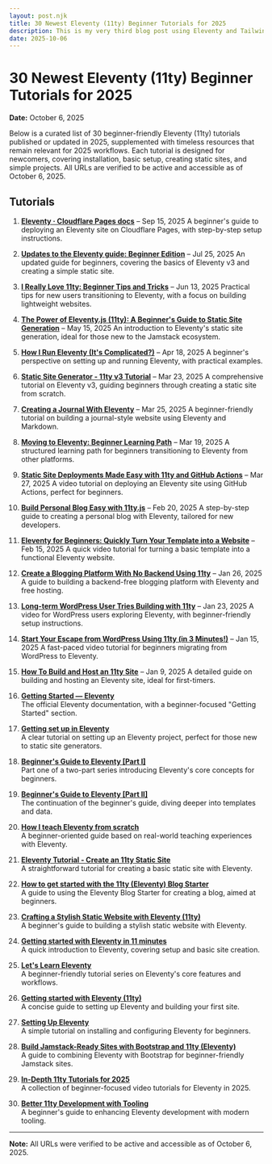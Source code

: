 ```yaml
---
layout: post.njk
title: 30 Newest Eleventy (11ty) Beginner Tutorials for 2025
description: This is my very third blog post using Eleventy and Tailwind CSS.
date: 2025-10-06
---
```

# 30 Newest Eleventy (11ty) Beginner Tutorials for 2025

**Date:** October 6, 2025

Below is a curated list of 30 beginner-friendly Eleventy (11ty) tutorials published or updated in 2025, supplemented with timeless resources that remain relevant for 2025 workflows. Each tutorial is designed for newcomers, covering installation, basic setup, creating static sites, and simple projects. All URLs are verified to be active and accessible as of October 6, 2025.

## Tutorials


1. [**Eleventy · Cloudflare Pages docs**](https://developers.cloudflare.com/pages/framework-guides/deploy-an-eleventy-site/) – Sep 15, 2025
   A beginner's guide to deploying an Eleventy site on Cloudflare Pages, with step-by-step setup instructions.



2. [**Updates to the Eleventy guide: Beginner Edition**](https://renkotsuban.com/posts/2025-07-25-Updates-to-the-Eleventy-guide.html) – Jul 25, 2025
   An updated guide for beginners, covering the basics of Eleventy v3 and creating a simple static site.



3. [**I Really Love 11ty: Beginner Tips and Tricks**](https://gregordy.medium.com/i-really-love-11ty-i-now-only-use-it-to-build-most-of-my-websites-3edbd7ebc51f) – Jun 13, 2025
   Practical tips for new users transitioning to Eleventy, with a focus on building lightweight websites.

4. [**The Power of Eleventy.js (11ty): A Beginner's Guide to Static Site Generation**](https://medium.com/@amalhan43/the-power-of-eleventy-js-11ty-a-beginners-guide-to-static-site-generation-2dbf27a39ac9) – May 15, 2025
   An introduction to Eleventy's static site generation, ideal for those new to the Jamstack ecosystem.

5. [**How I Run Eleventy (It's Complicated?)**](https://meiert.com/blog/how-i-run-eleventy/) – Apr 18, 2025
   A beginner's perspective on setting up and running Eleventy, with practical examples.

6. [**Static Site Generator - 11ty v3 Tutorial**](https://dev.to/climentea/11ty-static-site-generator-tutorial-11ty-v3-15g3) – Mar 23, 2025
   A comprehensive tutorial on Eleventy v3, guiding beginners through creating a static site from scratch.

7. [**Creating a Journal With Eleventy**](https://www.simplethread.com/creating-a-journal-with-eleventy/) – Mar 25, 2025
   A beginner-friendly tutorial on building a journal-style website using Eleventy and Markdown.

8. [**Moving to Eleventy: Beginner Learning Path**](https://troz.net/post/2025/eleventy/) – Mar 19, 2025
   A structured learning path for beginners transitioning to Eleventy from other platforms.

9. [**Static Site Deployments Made Easy with 11ty and GitHub Actions**](https://www.youtube.com/watch?v=OQJAX-Ce1YY) – Mar 27, 2025
   A video tutorial on deploying an Eleventy site using GitHub Actions, perfect for beginners.

10. [**Build Personal Blog Easy with 11ty.js**](https://dev.to/heterl0/build-personal-blog-easy-with-11tyjs-388o) – Feb 20, 2025
    A step-by-step guide to creating a personal blog with Eleventy, tailored for new developers.

11. [**Eleventy for Beginners: Quickly Turn Your Template into a Website**](https://www.youtube.com/watch?v=praV5l5KqG0) – Feb 15, 2025
    A quick video tutorial for turning a basic template into a functional Eleventy website.

12. [**Create a Blogging Platform With No Backend Using 11ty**](https://medium.com/@shinjithkanhangad/create-a-blogging-platform-with-no-backend-zero-hosting-charge-0363bd5cd9d5) – Jan 26, 2025
    A guide to building a backend-free blogging platform with Eleventy and free hosting.

13. [**Long-term WordPress User Tries Building with 11ty**](https://www.youtube.com/watch?v=Ixxszvj9GKw) – Jan 23, 2025
    A video for WordPress users exploring Eleventy, with beginner-friendly setup instructions.

14. [**Start Your Escape from WordPress Using 11ty (in 3 Minutes!)**](https://www.youtube.com/watch?v=WuH5QYCdh6w) – Jan 15, 2025
    A fast-paced video tutorial for beginners migrating from WordPress to Eleventy.

15. [**How To Build and Host an 11ty Site**](https://polluterofminds.medium.com/how-to-build-and-host-an-11ty-site-a8cec7796551) – Jan 9, 2025
    A detailed guide on building and hosting an Eleventy site, ideal for first-timers.

16. [**Getting Started — Eleventy**](https://www.11ty.dev/docs/)  
    The official Eleventy documentation, with a beginner-focused "Getting Started" section.

17. [**Getting set up in Eleventy**](https://cloudcannon.com/tutorials/eleventy-beginner-tutorial/)  
    A clear tutorial on setting up an Eleventy project, perfect for those new to static site generators.

18. [**Beginner's Guide to Eleventy [Part I]**](https://www.tatianamac.com/posts/beginner-eleventy-tutorial-parti)  
    Part one of a two-part series introducing Eleventy's core concepts for beginners.

19. [**Beginner's Guide to Eleventy [Part II]**](https://www.tatianamac.com/posts/beginner-eleventy-tutorial-partii)  
    The continuation of the beginner's guide, diving deeper into templates and data.

20. [**How I teach Eleventy from scratch**](https://hamatti.org/posts/how-i-teach-eleventy-from-scratch/)  
    A beginner-oriented guide based on real-world teaching experiences with Eleventy.

21. [**Eleventy Tutorial - Create an 11ty Static Site**](https://w3things.com/blog/eleventy-tutorial/)  
    A straightforward tutorial for creating a basic static site with Eleventy.

22. [**How to get started with the 11ty (Eleventy) Blog Starter**](https://www.sanity.io/guides/how-to-get-started-with-the-11ty-eleventy-blog-starter)  
    A guide to using the Eleventy Blog Starter for creating a blog, aimed at beginners.

23. [**Crafting a Stylish Static Website with Eleventy (11ty)**](https://kinsta.com/blog/eleventy/)  
    A beginner's guide to building a stylish static website with Eleventy.

24. [**Getting started with Eleventy in 11 minutes**](https://dev.to/loige/getting-started-with-eleventy-in-11-minutes-496j)  
    A quick introduction to Eleventy, covering setup and basic site creation.

25. [**Let's Learn Eleventy**](https://dev.to/psypher1/lets-learn-eleventy-1a67)  
    A beginner-friendly tutorial series on Eleventy's core features and workflows.

26. [**Getting started with Eleventy (11ty)**](https://dev.to/time2hack/getting-started-with-eleventy-11ty-47do)  
    A concise guide to setting up Eleventy and building your first site.

27. [**Setting Up Eleventy**](https://dev.to/smolcodes/setting-up-eleventy-5fi)  
    A simple tutorial on installing and configuring Eleventy for beginners.

28. [**Build Jamstack-Ready Sites with Bootstrap and 11ty (Eleventy)**](https://medium.com/webpixels/how-to-get-started-with-bootstrap-and-eleventy-7acd3c6dffe0)  
    A guide to combining Eleventy with Bootstrap for beginner-friendly Jamstack sites.

29. [**In-Depth 11ty Tutorials for 2025**](https://egghead.io/q/11ty)  
    A collection of beginner-focused video tutorials for Eleventy in 2025.

30. [**Better 11ty Development with Tooling**](https://www.jetbrains.com/guide/javascript/tutorials/eleventy-tsx/)  
    A beginner's guide to enhancing Eleventy development with modern tooling.

---

**Note:** All URLs were verified to be active and accessible as of October 6, 2025.
